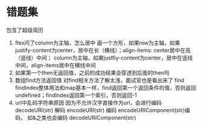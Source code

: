 # 错题集
包含了超级简历
1. flex问了column为主轴，怎么居中
画一个方形，如果row为主轴，如果justify-content为center，居中在长（横线）；align-items: center居中在高（竖线）中间；
column为主轴，如果justfiy-content为center，居中在竖线中间，align-items居中在横线中间
2. 如果第一个then无返回值，之前的成功结果会穿透到后面的then吗
3. 数组find方法返回值
对find相关方法了解太浅，面试官也是看出来了
find findIndex整体用法和map基本一样，find返回第一个返回条件的值，否则返回undefined；findIndex返回第一个索引，否则返回-1
4. url中乱码字符串原因
因为不允许汉字直接作为url，会进行编码
decodeURI(str) 解码
encodeURI(str) 编码
encodeURIComponent(str)编码， 如&之类也会编码
decodeURIComponent(str) 